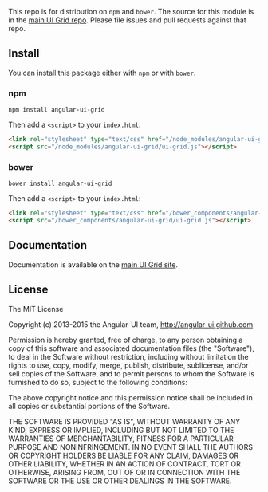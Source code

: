 This repo is for distribution on `npm` and `bower`. The source for this module is in the [main UI Grid repo](https://github.com/angular-ui/ui-grid). Please file issues and pull requests against that repo.

## Install

You can install this package either with `npm` or with `bower`.

### npm

```shell
npm install angular-ui-grid
```

Then add a `<script>` to your `index.html`:

```html
<link rel="stylesheet" type="text/css" href="/node_modules/angular-ui-grid/ui-grid.css" />
<script src="/node_modules/angular-ui-grid/ui-grid.js"></script>
```

### bower

```shell
bower install angular-ui-grid
```

Then add a `<script>` to your `index.html`:

```html
<link rel="stylesheet" type="text/css" href="/bower_components/angular-ui-grid/ui-grid.css" />
<script src="/bower_components/angular-ui-grid/ui-grid.js"></script>
```

## Documentation

Documentation is available on the [main UI Grid site](http://ui-grid.info).

## License

The MIT License

Copyright (c) 2013-2015 the Angular-UI team, http://angular-ui.github.com

Permission is hereby granted, free of charge, to any person obtaining a copy
of this software and associated documentation files (the "Software"), to deal
in the Software without restriction, including without limitation the rights
to use, copy, modify, merge, publish, distribute, sublicense, and/or sell
copies of the Software, and to permit persons to whom the Software is
furnished to do so, subject to the following conditions:

The above copyright notice and this permission notice shall be included in
all copies or substantial portions of the Software.

THE SOFTWARE IS PROVIDED "AS IS", WITHOUT WARRANTY OF ANY KIND, EXPRESS OR
IMPLIED, INCLUDING BUT NOT LIMITED TO THE WARRANTIES OF MERCHANTABILITY,
FITNESS FOR A PARTICULAR PURPOSE AND NONINFRINGEMENT. IN NO EVENT SHALL THE
AUTHORS OR COPYRIGHT HOLDERS BE LIABLE FOR ANY CLAIM, DAMAGES OR OTHER
LIABILITY, WHETHER IN AN ACTION OF CONTRACT, TORT OR OTHERWISE, ARISING FROM,
OUT OF OR IN CONNECTION WITH THE SOFTWARE OR THE USE OR OTHER DEALINGS IN
THE SOFTWARE.